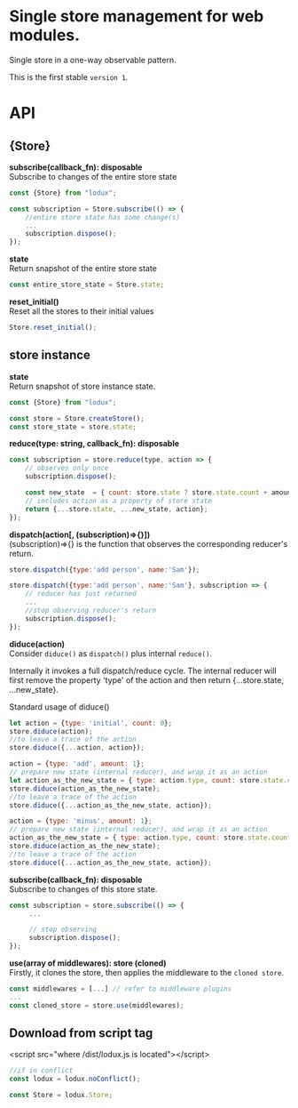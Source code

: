 # Single store management for web modules.
Single store in a one-way observable pattern.

This is the first stable `version 1`.

# API

## {Store}
__subscribe(callback_fn): disposable__  
Subscribe to changes of the entire store state
```javascript
const {Store} from "lodux";

const subscription = Store.subscribe(() => { 
    //entire store state has some change(s)
    ...
    subscription.dispose();
});
```
__state__  
Return snapshot of the entire store state
```javascript
const entire_store_state = Store.state;
```
__reset_initial()__  
Reset all the stores to their initial values
```javascript
Store.reset_initial();
```

## store instance

__state__  
Return snapshot of store instance state. 
```javascript
const {Store} from "lodux";

const store = Store.createStore();
const store_state = store.state;
```

__reduce(type: string, callback_fn):  disposable__  
```javascript
const subscription = store.reduce(type, action => { 
    // observes only once
    subscription.dispose();

    const new_state  = { count: store.state ? store.state.count + amount : amount };
    // includes action as a property of store state
    return {...store.state, ...new_state, action};
});

```
__dispatch(action[, (subscription)=>{}])__  
(subscription)=>{} is the function that observes the corresponding reducer's return.
```javascript
store.dispatch({type:'add person', name:'Sam'});

store.dispatch({type:'add person', name:'Sam'}, subscription => {
    // reducer has just returned
    ...    
    //stop observing reducer's return
    subscription.dispose();
});
```

__diduce(action)__  
Consider `diduce()` as `dispatch()` plus internal `reduce()`.  

Internally it invokes a full dispatch/reduce cycle. The internal reducer will first remove the property 'type' of the action and then return {...store.state, ...new_state}.  

Standard usage of diduce()
```javascript
let action = {type: 'initial', count: 0};
store.diduce(action);
//to leave a trace of the action
store.diduce({...action, action});

action = {type: 'add', amount: 1};
// prepare new state (internal reducer), and wrap it as an action 
let action_as_the_new_state = { type: action.type, count: store.state.count + action.amount };
store.diduce(action_as_the_new_state);
//to leave a trace of the action
store.diduce({...action_as_the_new_state, action});

action = {type: 'minus', amount: 1};
// prepare new state (internal reducer), and wrap it as an action 
action_as_the_new_state = { type: action.type, count: store.state.count - action.amount };
store.diduce(action_as_the_new_state);
//to leave a trace of the action
store.diduce({...action_as_the_new_state, action});
```

__subscribe(callback_fn): disposable__  
Subscribe to changes of this store state.
```javascript
const subscription = store.subscribe(() => {
     ...

     // stop observing
     subscription.dispose();
});
```

__use(array of middlewares): store (cloned)__  
Firstly, it clones the store, then applies the middleware to the `cloned store`.
```javascript
const middlewares = [...] // refer to middleware plugins
...
const cloned_store = store.use(middlewares);
```

## Download from script tag
&lt;script src="where /dist/lodux.js is located">&lt;/script>
```javascript
//if in conflict
const lodux = lodux.noConflict();

const Store = lodux.Store;
```
